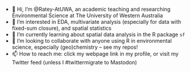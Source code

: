 - 👋 Hi, I’m @Ratey-AtUWA, an academic teaching and researching Environmental Science at The University of Western Australia
- 👀 I’m interested in EDA, multivariate analysis (especially for data with fixed-sum closure), and spatial statistics
- 🌱 I’m currently learning about spatial data analysis in the R package `sf`
- 💞️ I’m looking to collaborate with anyone using R in environmental science, especially (geo)chemistry – see my repos!
- 📫 How to reach me: click my webpage link in my profile, or visit my Twitter feed (unless I #twittermigrate to Mastodon)

<!---
Ratey-AtUWA/Ratey-AtUWA is a ✨ special ✨ repository because its `README.md` (this file) appears on your GitHub profile.
You can click the Preview link to take a look at your changes.
--->
